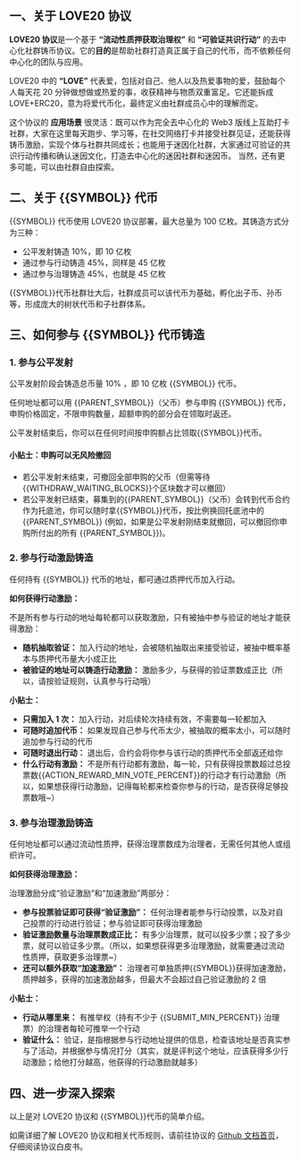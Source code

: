 ## 一、关于 LOVE20 协议 ​

**LOVE20 协议**是一个基于 **“流动性质押获取治理权”** 和 **“可验证共识行动”** 的去中心化社群铸币协议。它的**目的**是帮助社群打造真正属于自己的代币，而不依赖任何中心化的团队与应用。​

LOVE20 中的 **“LOVE”** 代表爱，包括对自己、他人以及热爱事物的爱，鼓励每个人每天花 20 分钟做想做或热爱的事，收获精神与物质双重富足。它还能拆成 LOVE+ERC20，意为将爱代币化，最终定义由社群成员心中的理解而定。​

这个协议的 **应用场景** 很灵活：既可以作为完全去中心化的 Web3 版线上互助打卡社群，大家在这里每天跑步、学习等，在社交网络打卡并接受社群见证，还能获得铸币激励，实现个体与社群共同成长；也能用于迷因化社群，大家通过可验证的共识行动传播和确认迷因文化，打造去中心化的迷因社群和迷因币。 当然，还有更多可能，可以由社群自由探索。​

## 二、关于 {{SYMBOL}} 代币 ​

{{SYMBOL}} 代币使用 LOVE20 协议部署，最大总量为 100 亿枚。​
其铸造方式分为三种：

- 公平发射铸造 10%，即 10 亿枚
- 通过参与行动铸造 45%，同样是 45 亿枚
- 通过参与治理铸造 45%，也就是 45 亿枚

{{SYMBOL}}代币社群壮大后，社群成员可以该代币为基础，孵化出子币、孙币等，形成庞大的树状代币和子社群体系。​

## 三、如何参与 {{SYMBOL}} 代币铸造 ​

### 1. 参与公平发射 ​

公平发射阶段会铸造总币量 10% ，即 10 亿枚 {{SYMBOL}} 代币。​

任何地址都可以用 {{PARENT_SYMBOL}}（父币）参与申购 {{SYMBOL}} 代币，申购价格固定，不限申购数量，超额申购的部分会在领取时返还。​

公平发射结束后，你可以在任何时间按申购额占比领取{{SYMBOL}}代币。

#### 小贴士：申购可以无风险撤回

- 若公平发射未结束，可撤回全部申购的父币（但需等待{{WITHDRAW_WAITING_BLOCKS}}个区块数才可以撤回）
- 若公平发射已结束，募集到的{{PARENT_SYMBOL}}（父币）会转到代币合约作为托底池，你可以随时拿{{SYMBOL}}代币，按比例换回托底池中的 {{PARENT_SYMBOL}} (例如，如果是公平发射刚结束就撤回，可以撤回你申购所付出的所有 {{PARENT_SYMBOL}})。​

### 2. 参与行动激励铸造 ​

任何持有 {{SYMBOL}} 代币的地址，都可通过质押代币加入行动。

**如何获得行动激励：**

不是所有参与行动的地址每轮都可以获取激励，只有被抽中参与验证的地址才能获得激励：

- **随机抽取验证：** 加入行动的地址，会被随机抽取出来接受验证，被抽中概率基本与质押代币量大小成正比
- **被验证的地址可以铸造行动激励：** 激励多少，与获得的验证票数成正比（所以，请按验证规则，认真参与行动哦）

**小贴士：**

- **只需加入 1 次：** 加入行动，对后续轮次持续有效，不需要每一轮都加入
- **可随时追加代币：** 如果发现自己参与代币太少，被抽取的概率太小，可以随时追加参与行动的代币
- **可随时退出行动：** 退出后，合约会将你参与该行动的质押代币全部返还给你
- **什么行动有激励：** 不是所有行动都有激励，每一轮，只有获得投票数超过总投票数{{ACTION_REWARD_MIN_VOTE_PERCENT}}的行动才有行动激励（所以，如果想获得行动激励，记得每轮都来检查你参与的行动，是否获得足够投票数哦~）

### 3. 参与治理激励铸造

任何地址都可以通过流动性质押，获得治理票数成为治理者，无需任何其他人或组织许可。

**如何获得治理激励：**

治理激励分成“验证激励”和“加速激励”两部分：

- **参与投票验证即可获得“验证激励”：** 任何治理者能参与行动投票，以及对自己投票的行动进行验证；参与验证即可获得治理激励
- **验证激励数量与治理票数成正比：** 有多少治理票，就可以投多少票；投了多少票，就可以验证多少票。（所以，如果想获得更多治理激励，就需要通过流动性质押，获取更多治理票~）
- **还可以额外获取“加速激励”：** 治理者可单独质押{{SYMBOL}}获得加速激励，质押越多，获得的加速激励越多，但最大不会超过自己验证激励的 2 倍

**小贴士：**

- **行动从哪里来：** 有推举权（持有不少于 {{SUBMIT_MIN_PERCENT}} 治理票）的治理者每轮可推举一个行动
- **验证什么：** 验证，是指根据参与行动地址提供的信息，检查该地址是否真实参与了活动，并根据参与情况打分（其实，就是评判这个地址，应该获得多少行动激励；给他打分越高，他获得的行动激励就越多）

## 四、进一步深入探索

以上是对 LOVE20 协议和 {{SYMBOL}}代币的简单介绍。

如需详细了解 LOVE20 协议和相关代币规则，请前往协议的 [Github 文档首页](https://love20tkm.github.io/docs/)，仔细阅读协议白皮书。
